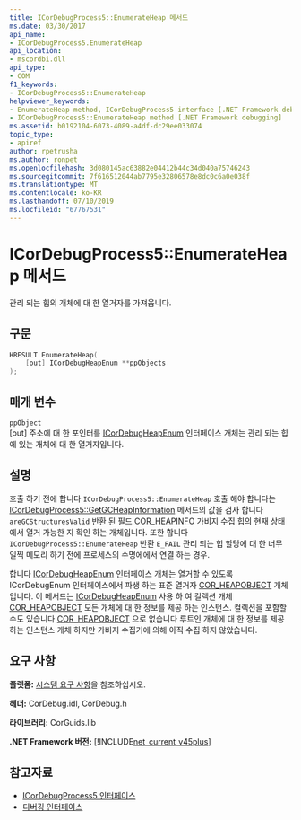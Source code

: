 ```yaml
---
title: ICorDebugProcess5::EnumerateHeap 메서드
ms.date: 03/30/2017
api_name:
- ICorDebugProcess5.EnumerateHeap
api_location:
- mscordbi.dll
api_type:
- COM
f1_keywords:
- ICorDebugProcess5::EnumerateHeap
helpviewer_keywords:
- EnumerateHeap method, ICorDebugProcess5 interface [.NET Framework debugging]
- ICorDebugProcess5::EnumerateHeap method [.NET Framework debugging]
ms.assetid: b0192104-6073-4089-a4df-dc29ee033074
topic_type:
- apiref
author: rpetrusha
ms.author: ronpet
ms.openlocfilehash: 3d080145ac63882e04412b44c34d040a75746243
ms.sourcegitcommit: 7f616512044ab7795e32806578e8dc0c6a0e038f
ms.translationtype: MT
ms.contentlocale: ko-KR
ms.lasthandoff: 07/10/2019
ms.locfileid: "67767531"
---
```

# <a name="icordebugprocess5enumerateheap-method"></a>ICorDebugProcess5::EnumerateHeap 메서드
관리 되는 힙의 개체에 대 한 열거자를 가져옵니다.  
  
## <a name="syntax"></a>구문  
  
```cpp  
HRESULT EnumerateHeap(  
    [out] ICorDebugHeapEnum **ppObjects  
);  
```  
  
## <a name="parameters"></a>매개 변수  
 `ppObject`  
 [out] 주소에 대 한 포인터를 [ICorDebugHeapEnum](../../../../docs/framework/unmanaged-api/debugging/icordebugheapenum-interface.md) 인터페이스 개체는 관리 되는 힙에 있는 개체에 대 한 열거자입니다.  
  
## <a name="remarks"></a>설명  
 호출 하기 전에 합니다 `ICorDebugProcess5::EnumerateHeap` 호출 해야 합니다는 [ICorDebugProcess5::GetGCHeapInformation](../../../../docs/framework/unmanaged-api/debugging/icordebugprocess5-getgcheapinformation-method.md) 메서드의 값을 검사 합니다 `areGCStructuresValid` 반환 된 필드 [COR_HEAPINFO](../../../../docs/framework/unmanaged-api/debugging/cor-heapinfo-structure.md) 가비지 수집 힙의 현재 상태에서 열거 가능한 지 확인 하는 개체입니다. 또한 합니다 `ICorDebugProcess5::EnumerateHeap` 반환 `E_FAIL` 관리 되는 힙 할당에 대 한 너무 일찍 메모리 하기 전에 프로세스의 수명에에서 연결 하는 경우.  
  
 합니다 [ICorDebugHeapEnum](../../../../docs/framework/unmanaged-api/debugging/icordebugheapenum-interface.md) 인터페이스 개체는 열거할 수 있도록 ICorDebugEnum 인터페이스에서 파생 하는 표준 열거자 [COR_HEAPOBJECT](../../../../docs/framework/unmanaged-api/debugging/cor-heapobject-structure.md) 개체입니다. 이 메서드는 [ICorDebugHeapEnum](../../../../docs/framework/unmanaged-api/debugging/icordebugheapenum-interface.md) 사용 하 여 컬렉션 개체 [COR_HEAPOBJECT](../../../../docs/framework/unmanaged-api/debugging/cor-heapobject-structure.md) 모든 개체에 대 한 정보를 제공 하는 인스턴스. 컬렉션을 포함할 수도 있습니다 [COR_HEAPOBJECT](../../../../docs/framework/unmanaged-api/debugging/cor-heapobject-structure.md) 으로 없습니다 루트인 개체에 대 한 정보를 제공 하는 인스턴스 개체 하지만 가비지 수집기에 의해 아직 수집 하지 않았습니다.  
  
## <a name="requirements"></a>요구 사항  
 **플랫폼:** [시스템 요구 사항](../../../../docs/framework/get-started/system-requirements.md)을 참조하십시오.  
  
 **헤더:** CorDebug.idl, CorDebug.h  
  
 **라이브러리:** CorGuids.lib  
  
 **.NET Framework 버전:** [!INCLUDE[net_current_v45plus](../../../../includes/net-current-v45plus-md.md)]  
  
## <a name="see-also"></a>참고자료

- [ICorDebugProcess5 인터페이스](../../../../docs/framework/unmanaged-api/debugging/icordebugprocess5-interface.md)
- [디버깅 인터페이스](../../../../docs/framework/unmanaged-api/debugging/debugging-interfaces.md)
